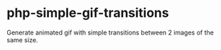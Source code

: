 # php-simple-gif-transitions
Generate animated gif with simple transitions between 2 images of the same size.
